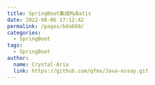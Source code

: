 ```yaml
---
title: SpringBoot集成MyBatis
date: 2022-08-06 17:12:42
permalink: /pages/bdab60/
categories: 
  - SpringBoot
tags: 
  - SpringBoot
author: 
  name: Crystal-Aria
  link: https://github.com/qfmx/Java-essay.git
---
```

